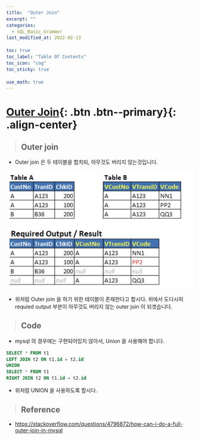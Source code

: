 ```yaml
---
title:  "Outer Join"
excerpt: ""
categories:
  - SQL_Basic_Grammer
last_modified_at: 2022-02-13

toc: true
toc_label: "Table Of Contents"
toc_icon: "cog"
toc_sticky: true

use_math: true 
---
```


# [Outer Join](#link){: .btn .btn--primary}{: .align-center}

> ## Outer join 

- Outer join 은 두 테이블을 합치되, 아무것도 버리지 않는것입니다.

![jpg](/assets/images/Program/60_1.jpg)

- 위처럼 Outer join 을 하기 위한 테이블이 존재한다고 합시다. 위에서 도다시피 requied output 부분이 아무것도 버리지  않는 outer join 이 되겟습니다.

> ## Code

- mysql 의 경우에는 구현되어있지 않아서, Union 을 사용해야 합니다.

```sql
SELECT * FROM t1
LEFT JOIN t2 ON t1.id = t2.id
UNION
SELECT * FROM t1
RIGHT JOIN t2 ON t1.id = t2.id
```

- 위처럼 UNION 을 사용하도록 합시다.

> ## Reference

- https://stackoverflow.com/questions/4796872/how-can-i-do-a-full-outer-join-in-mysql



